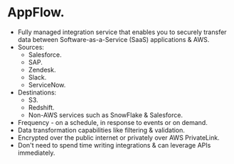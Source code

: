 # **AppFlow.**

* Fully managed integration service that enables you to securely transfer data between Software-as-a-Service (SaaS) applications & AWS.
* Sources:
    * Salesforce.
    * SAP.
    * Zendesk.
    * Slack.
    * ServiceNow.
* Destinations:
    * S3.
    * Redshift.
    * Non-AWS services such as SnowFlake & Salesforce.
* Frequency - on a schedule, in response to events or on demand.
* Data transformation capabilities like filtering & validation.
* Encrypted over the public internet or privately over AWS PrivateLink.
* Don't need to spend time writing integrations & can leverage APIs immediately.